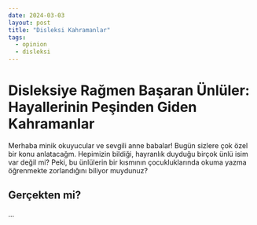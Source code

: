 ```yaml
---
date: 2024-03-03
layout: post
title: "Disleksi Kahramanlar"
tags:
  - opinion
  - disleksi
---
```


# Disleksiye Rağmen Başaran Ünlüler: Hayallerinin Peşinden Giden Kahramanlar

Merhaba minik okuyucular ve sevgili anne babalar! Bugün sizlere çok özel bir konu anlatacağm. Hepimizin bildiği, hayranlık duyduğu birçok ünlü isim var değil mi? Peki, bu ünlülerin bir kısmının çocukluklarında okuma yazma öğrenmekte zorlandığını biliyor muydunuz?

## Gerçekten mi?

...